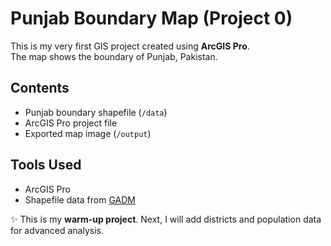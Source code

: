 # Punjab Boundary Map (Project 0)

This is my very first GIS project created using **ArcGIS Pro**.  
The map shows the boundary of Punjab, Pakistan.

## Contents
- Punjab boundary shapefile (`/data`)
- ArcGIS Pro project file
- Exported map image (`/output`)

## Tools Used
- ArcGIS Pro
- Shapefile data from [GADM](https://gadm.org)


✨ This is my **warm-up project**. Next, I will add districts and population data for advanced analysis.
